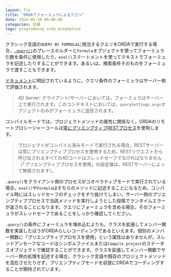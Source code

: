```yaml
---
layout: fix
title: "ORDAでフォーミュラによるクエリ"
date: 2024-05-20 08:00:00
categories: 仕様
tags: programming orda preemptive
---
```


クラシック言語の`QUERY BY FORMULA`に相当するクエリをORDAで実行する場合，[`.query()`](https://developer.4d.com/docs/ja/20-R4/API/DataClassClass#query)のプレースホルダーと`Formula`オブジェクトを使ってフォーミュラ引数を条件に使用したり，`eval()`ステートメントを使ってテキストでフォーミュラを記述したりすることができます。あるいは，検索条件そのものをフォーミュラで渡すこともできます。

[ドキュメント](https://developer.4d.com/docs/ja/20-R4/API/DataClassClass/)に明記されているように，クエリ条件のフォーミュラはサーバー側で評価されます。

> 4D Server: クライアント/サーバーにおいては，フォーミュラはサーバー上で実行されます。このコンテキストにおいては，`querySettings.args`オブジェクトのみがフォーミュラに送信されます。

コンパイルモードでは，プロジェクトメソッドの属性に関係なく，ORDAのリモートプロシージャーコールは[常にプリエンプティブRESTプロセス](https://developer.4d.com/docs/ja/20-R4/REST/classFunctions/)を使用します。

> プロジェクトがコンパイル済みモードで実行される場合，RESTサーバーは常にプリエンプティブプロセスを使用するため，RESTリクエストから呼び出されるすべての4Dコードはスレッドセーフでなければなりません（「プリエンプティブプロセスを使用」の設定値は，RESTサーバーによって無視されます）。

`.query()`をクライアント側のプロセスがコオペラティブモードで実行されている場合，`eval()`や`Formula`はそちらのメソッドに記述することになるため，コンパイル時にはスレッドセーフのチェックをすり抜けてしまい，サーバー側のプリエンプティブプロセスで当該メソッドを実行しようとした段階でランタイムエラーが返されることになります。クエリにフォーミュラを含める場合，そのフォーミュラがスレッドセーフであることをしっかり確認してください。

`.query()`の条件にフォーミュラを埋め込むよりも，クラスを拡張してメンバー関数を実装したほうがORDAらしいコーディングであるといえます。個別のメンバー関数に「プリエンプティブプロセスを使用」という属性はありませんが，スレッドアンセーフなコードはシンボルファイルまたは`Compile project`のステータスオブジェクトで確認することができます。クラスを拡張してメンバー関数でサーバー側の処理を記述する場合，クラシック言語や既存のプロジェクトメソッドを混在させたりせず，プリエンプティブモードを前提にORDAでコーディングすることが期待されています。